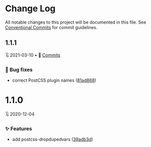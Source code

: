 # Change Log

All notable changes to this project will be documented in this file.
See [Conventional Commits](https://conventionalcommits.org) for commit guidelines.

<a name="1.1.1"></a>
## 1.1.1
🗓 2021-03-10 • 📝 [Commits](https://github.com/adobe/spectrum-css/compare/postcss-dropdupedvars@1.1.0...postcss-dropdupedvars@1.1.1)

### 🐛 Bug fixes

* correct PostCSS plugin names ([81ad868](https://github.com/adobe/spectrum-css/commit/81ad868))





<a name="1.1.0"></a>
# 1.1.0
🗓 2020-12-04

### ✨ Features

* add postcss-dropdupedvars ([39adb3d](https://github.com/adobe/spectrum-css/commit/39adb3d))
